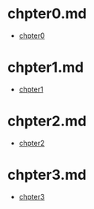 # chpter0.md

* [chpter0](chapter0.md)

# chpter1.md

* [chpter1](chapter1.md)

# chpter2.md

* [chpter2](chapter2.md)

# chpter3.md

* [chpter3](chapter3.md)
